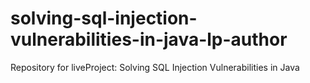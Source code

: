 # solving-sql-injection-vulnerabilities-in-java-lp-author
Repository for liveProject: Solving SQL Injection Vulnerabilities in Java
